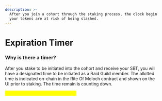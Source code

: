 ```yaml
---
description: >-
  After you join a cohort through the staking process, the clock begin one when
  your tokens are at risk of being slashed.
---
```


# Expiration Timer

### Why is there a timer?

After you stake to be initiated into the cohort and receive your SBT, you will have a designated time to be initiated as a Raid Guild member.  The allotted time is indicated on-chain in the Rite Of Moloch contract and shown on the UI prior to staking.  The time remain is counting down.



<mark style="color:yellow;">{image of UI with countdown timer}</mark>
